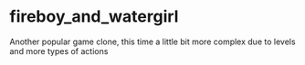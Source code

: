 # fireboy_and_watergirl
Another popular game clone, this time a little bit more complex due to levels and more types of actions
